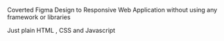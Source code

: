 Coverted Figma Design to Responsive Web Application without using any framework or libraries

Just plain HTML , CSS and Javascript
